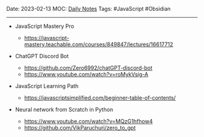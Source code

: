 Date: 2023-02-13
MOC: [Daily Notes](../../1.%20MOC/Daily%20Notes.md)
Tags:  #JavaScript #Obsidian

---
* JavaScript Mastery Pro
	* https://javascript-mastery.teachable.com/courses/849847/lectures/16617712

* ChatGPT Discord Bot
	* https://github.com/Zero6992/chatGPT-discord-bot
	* https://www.youtube.com/watch?v=roMykVsig-A

* JavaScript Learning Path
	* https://javascriptsimplified.com/beginner-table-of-contents/

* Neural network from Scratch in Python
	* https://www.youtube.com/watch?v=MQzG1hfhow4
	* https://github.com/VikParuchuri/zero_to_gpt






